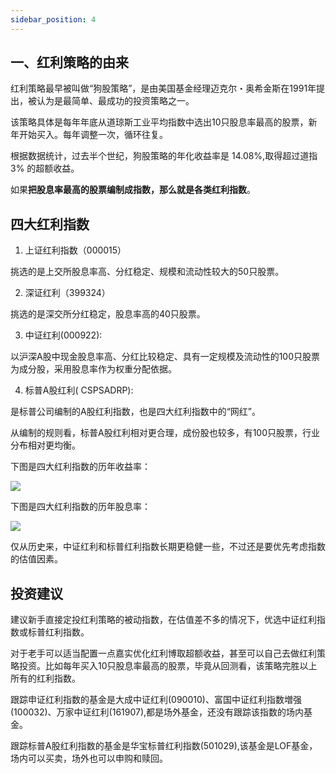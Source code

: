 ```yaml
---
sidebar_position: 4
---
```


## 一、红利策略的由来

红利策略最早被叫做“狗股策略”，是由美国基金经理迈克尔・奥希金斯在1991年提出，被认为是最简单、最成功的投资策略之一。

该策略具体是每年年底从道琼斯工业平均指数中选出10只股息率最高的股票，新年开始买入。每年调整一次，循环往复。

根据数据统计，过去半个世纪，狗股策略的年化收益率是 14.08%,取得超过道指 3% 的超额收益。

如果**把股息率最高的股票编制成指数，那么就是各类红利指数**。

## 四大红利指数

1. 上证红利指数（000015）

挑选的是上交所股息率高、分红稳定、规模和流动性较大的50只股票。

2. 深证红利（399324）

挑选的是深交所分红稳定，股息率高的40只股票。

3. 中证红利(000922):

以沪深A股中现金股息率高、分红比较稳定、具有一定规模及流动性的100只股票为成分股，采用股息率作为权重分配依据。

4. 标普A股红利( CSPSADRP):

是标普公司编制的A股红利指数，也是四大红利指数中的“网红”。

从编制的规则看，标普A股红利相对更合理，成份股也较多，有100只股票，行业分布相对更均衡。

下图是四大红利指数的历年收益率：

![](https://img.arctee.cn/picgo/202203141440023.png)

下图是四大红利指数的历年股息率：

![](https://img.arctee.cn/picgo/202203141442688.png)

仅从历史来，中证红利和标普红利指数长期更稳健一些，不过还是要优先考虑指数的估值因素。

## 投资建议

建议新手直接定投红利策略的被动指数，在估值差不多的情况下，优选中证红利指数或标普红利指数。

对于老手可以适当配置一点嘉实优化红利博取超额收益，甚至可以自己去做红利策略投资。比如每年买入10只股息率最高的股票，毕竟从回测看，该策略完胜以上所有的红利指数。

跟踪申证红利指数的基金是大成中证红利(090010)、富国中证红利指数増强(100032)、万家中证红利(161907),都是场外基金，还没有跟踪该指数的场内基金。

跟踪标普A股红利指数的基金是华宝标普红利指数(501029),该基金是LOF基金，场内可以买卖，场外也可以申购和赎回。

